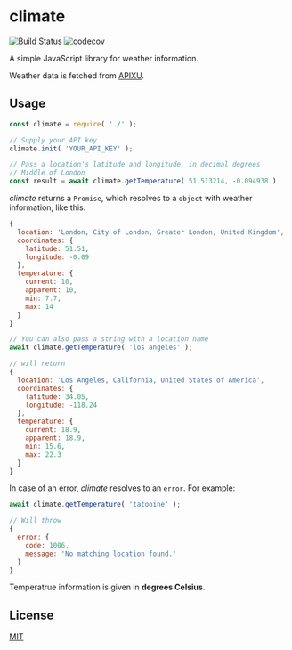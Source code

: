 # climate
[![Build Status](https://travis-ci.org/lszanata/climate.svg?branch=master)](https://travis-ci.org/lszanata/climate)
[![codecov](https://codecov.io/gh/lszanata/climate/branch/master/graph/badge.svg)](https://codecov.io/gh/lszanata/climate)



A simple JavaScript library for weather information.

Weather data is fetched from [APIXU](https://www.apixu.com/).

## Usage

```js
const climate = require( './' );

// Supply your API key
climate.init( 'YOUR_API_KEY' );

// Pass a location's latitude and longitude, in decimal degrees
// Middle of London
const result = await climate.getTemperature( 51.513214, -0.094938 )
```

*climate* returns a `Promise`, which resolves to a `object` with weather information, like this:

```js
{
  location: 'London, City of London, Greater London, United Kingdom',
  coordinates: {
    latitude: 51.51,
    longitude: -0.09
  },
  temperature: {
    current: 10,
    apparent: 10,
    min: 7.7,
    max: 14
  }
}
```

```js
// You can also pass a string with a location name
await climate.getTemperature( 'los angeles' );

// will return
{
  location: 'Los Angeles, California, United States of America',
  coordinates: {
    latitude: 34.05,
    longitude: -118.24
  },
  temperature: {
    current: 18.9,
    apparent: 18.9,
    min: 15.6,
    max: 22.3
  }
}
```

In case of an error, *climate* resolves to an `error`. For example:

```js
await climate.getTemperature( 'tatooine' );

// Will throw
{
  error: {
    code: 1006,
    message: 'No matching location found.'
  }
}
```

Temperatrue information is given in **degrees Celsius**.

## License

[MIT](./LICENSE)
